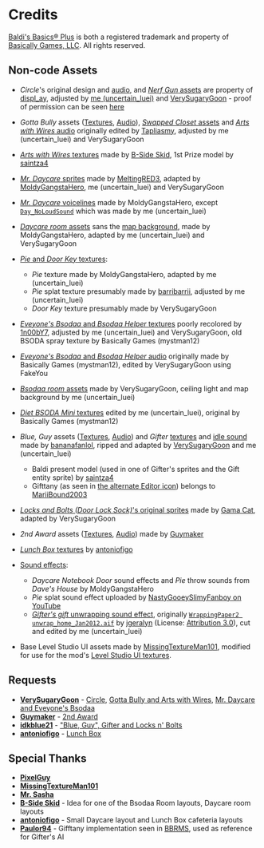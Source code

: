 # Credits
[Baldi's Basics® Plus](https://www.basicallygames.com/baldis-basics-plus) is both a registered trademark and property of [Basically Games, LLC](https://www.basicallygames.com/). All rights reserved.

## Non-code Assets
- *Circle*'s original design and [audio](Resources/uncertainluei/recommendedchars/Audio/Circle), and [*Nerf Gun* assets]((Resources/uncertainluei/recommendedchars/Textures/Item/NerfGun)) are property of [displ_ay](https://gamebanana.com/members/1698080), adjusted by [me (uncertain_luei)](https://github.com/uncertainluei) and [VerySugaryGoon](https://gamebanana.com/members/2720722) - proof of permission can be seen [here](Info/screenshot-display.png)

- *Gotta Bully* assets ([Textures](Resources/uncertainluei/recommendedchars/Textures/Npc/GottaBully), [Audio](Resources/uncertainluei/recommendedchars/Audio/GottaBully)), [*Swapped Closet* assets](Resources/uncertainluei/recommendedchars/Textures/Room/SwapCloset) and [*Arts with Wires* audio](Resources/uncertainluei/recommendedchars/Audio/ArtsWWires) originally edited by [Tapliasmy](https://gamebanana.com/members/1661542), adjusted by me (uncertain_luei) and VerySugaryGoon

- [*Arts with Wires* textures](Resources/uncertainluei/recommendedchars/Textures/Npc/ArtsWWires) made by [B-Side Skid](https://gamebanana.com/members/1879552), 1st Prize model by [saintza4](https://gamebanana.com/members/1657511)

- [*Mr. Daycare* sprites](Resources/uncertainluei/recommendedchars/Textures/Npc/Daycare) made by [MeltingRED3](https://gamebanana.com/members/1698319), adapted by [MoldyGangstaHero](https://gamebanana.com/members/2128693), me (uncertain_luei) and VerySugaryGoon

- [*Mr. Daycare* voicelines](Resources/uncertainluei/recommendedchars/Audio/Daycare) made by MoldyGangstaHero, except [`Day_NoLoudSound`](Resources/uncertainluei/recommendedchars/Audio/Daycare/Day_NoLoudSound.wav) which was made by me (uncertain_luei)

- [*Daycare room* assets](Resources/uncertainluei/recommendedchars/Textures/Room/Daycare) sans the [map background](Resources/uncertainluei/recommendedchars/Textures/Room/Daycare/Map_Daycare.png), made by MoldyGangstaHero, adapted by me (uncertain_luei) and VerySugaryGoon

- [*Pie* and *Door Key* textures](Resources/uncertainluei/recommendedchars/Textures/Item/Daycare):
  - *Pie* texture made by MoldyGangstaHero, adapted by me (uncertain_luei)
  - *Pie* splat texture presumably made by [barribarrii](https://tenor.com/users/barribarrii), adjusted by me (uncertain_luei)
  - *Door Key* texture presumably made by VerySugaryGoon

- [*Eveyone's Bsodaa* and *Bsodaa Helper* textures](Resources/uncertainluei/recommendedchars/Textures/Npc/Bsodaa) poorly recolored by [1n00bY7](https://gamebanana.com/mods/51775), adjusted by me (uncertain_luei) and VerySugaryGoon, old BSODA spray texture by Basically Games (mystman12)

- [*Eveyone's Bsodaa* and *Bsodaa Helper* audio](Resources/uncertainluei/recommendedchars/Audio/Bsodaa) originally made by Basically Games (mystman12), edited by VerySugaryGoon using FakeYou

- [*Bsodaa room* assets](Resources/uncertainluei/recommendedchars/Textures/Room/Bsodaa) made by VerySugaryGoon, ceiling light and map background by me (uncertain_luei)

- [*Diet BSODA Mini* textures](Resources/uncertainluei/recommendedchars/Textures/Item/Bsodaa) edited by me (uncertain_luei), original by Basically Games (mystman12)

- *Blue, Guy* assets ([Textures](Resources/uncertainluei/recommendedchars/Textures/Npc/BlueGuy), [Audio](Resources/uncertainluei/recommendedchars/Audio/BlueGuy)) and *Gifter* [textures](Resources/uncertainluei/recommendedchars/Textures/Npc/Gifter) and [idle sound](Resources/uncertainluei/recommendedchars/Audio/Gifter/Gft_Idle.wav) made by [bananafanlol](https://gamebanana.com/members/1704362), ripped and adapted by [VerySugaryGoon](https://gamebanana.com/members/2720722) and me (uncertain_luei)
  - Baldi present model (used in one of Gifter's sprites and the Gift entity sprite) by [saintza4](https://gamebanana.com/members/1657511)
  - Gifttany (as seen in [the alternate Editor icon](Resources/uncertainluei/recommendedchars/Textures/Editor/Loldi/npc_gifttanynt.png)) belongs to [MariiBound2003](https://www.youtube.com/@mariibound5410)

- [*Locks and Bolts (Door Lock Sock)*'s original sprites](Resources/uncertainluei/recommendedchars/Textures/Npc/LockSock) made by [Gama Cat](https://gamebanana.com/members/1698319), adapted by VerySugaryGoon

- *2nd Award* assets ([Textures](Resources/uncertainluei/recommendedchars/Textures/Npc/SecondAward), [Audio](Resources/uncertainluei/recommendedchars/Audio/SecondAward)) made by [Guymaker](https://gamebanana.com/members/2507383)

- [*Lunch Box* textures](Resources/uncertainluei/recommendedchars/Textures/Item/LunchBox) by [antoniofigo](https://gamebanana.com/members/3460113)

- [Sound effects](Resources/uncertainluei/recommendedchars/Audio/Sfx):
  - *Daycare Notebook Door* sound effects and *Pie* throw sounds from *Dave's House* by MoldyGangstaHero
  - *Pie* splat sound effect uploaded by [NastyGooeySlimyFanboy on YouTube](https://www.youtube.com/watch?v=2FhsMJB0_fs)
  - [*Gifter's gift* unwrapping sound effect](Resources/uncertainluei/recommendedchars/Audio/Sfx/GiftUnwrap.wav), originally [`WrappingPaper2 unwrap_home_Jan2012.aif`](https://freesound.org/s/140895/) by [jgeralyn](https://freesound.org/people/jgeralyn/) (License: [Attribution 3.0](https://creativecommons.org/licenses/by/3.0/)), cut and edited by me (uncertain_luei)

- Base Level Studio UI assets made by [MissingTextureMan101](https://gamebanana.com/members/1665049), modified for use for the mod's [Level Studio UI textures](Resources/uncertainluei/recommendedchars/Textures/Editor).

## Requests
- [**VerySugaryGoon**](https://gamebanana.com/members/2720722) - [Circle](https://gamebanana.com/requests/59865), [Gotta Bully and Arts with Wires](https://gamebanana.com/requests/75363), [Mr. Daycare and Eveyone's Bsodaa](https://gamebanana.com/requests/75637)
- [**Guymaker**](https://gamebanana.com/members/2507383) - [2nd Award](https://gamebanana.com/requests/75616)
- [**idkblue21**](https://gamebanana.com/members/4683601) - ["Blue, Guy", Gifter and Locks n' Bolts](https://gamebanana.com/requests/78660)
- [**antoniofigo**](https://gamebanana.com/members/3460113) - [Lunch Box](https://gamebanana.com/requests/80350)

## Special Thanks
- [**PixelGuy**](https://gamebanana.com/members/1713226)
- [**MissingTextureMan101**](https://gamebanana.com/members/1665049)
- [**Mr. Sasha**](https://gamebanana.com/members/2489058)
- [**B-Side Skid**](https://gamebanana.com/members/1879552) - Idea for one of the Bsodaa Room layouts, Daycare room layouts
- [**antoniofigo**](https://gamebanana.com/members/3460113) - Small Daycare layout and Lunch Box cafeteria layouts
- [**Paulor94**](https://gamebanana.com/members/1663195) - Gifftany implementation seen in [BBRMS](https://gamebanana.com/mods/138967), used as reference for Gifter's AI